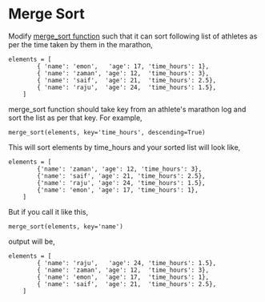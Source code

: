 # Merge Sort

Modify [merge_sort function](https://github.com/Rakib1508/data-structure-and-algorithm/blob/master/algorithms/merge-sort/merge-sort.py) such that it can sort following list of athletes as per the time taken by them in the marathon,

```
elements = [
        { 'name': 'emon',   'age': 17, 'time_hours': 1},
        { 'name': 'zaman', 'age': 12,  'time_hours': 3},
        { 'name': 'saif',  'age': 21,  'time_hours': 2.5},
        { 'name': 'raju',  'age': 24,  'time_hours': 1.5},
    ]
```

merge_sort function should take key from an athlete's marathon log and sort the list as per that key. For example,

```
merge_sort(elements, key='time_hours', descending=True)
```

This will sort elements by time_hours and your sorted list will look like,

```
elements = [
        {'name': 'zaman', 'age': 12, 'time_hours': 3},
        {'name': 'saif', 'age': 21, 'time_hours': 2.5},
        {'name': 'raju', 'age': 24, 'time_hours': 1.5},
        {'name': 'emon', 'age': 17, 'time_hours': 1},
    ]
```

But if you call it like this,

```
merge_sort(elements, key='name')
```

output will be,

```
elements = [
        { 'name': 'raju',   'age': 24, 'time_hours': 1.5},
        { 'name': 'zaman', 'age': 12,  'time_hours': 3},
        { 'name': 'emon',  'age': 17,  'time_hours': 1},
        { 'name': 'saif',  'age': 21,  'time_hours': 2.5},
    ]
```
